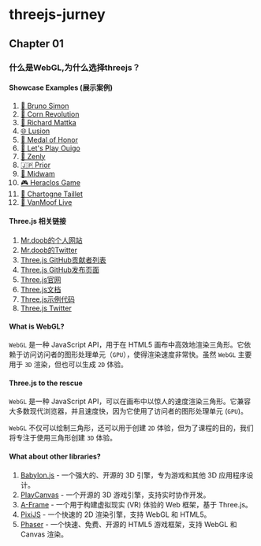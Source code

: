 # threejs-jurney

## Chapter 01 

### 什么是WebGL,为什么选择threejs？

#### Showcase Examples (展示案例)
1. [🌟 Bruno Simon](https://bruno-simon.com/)
2. [🌽 Corn Revolution](https://cornrevolution.resn.global/#)
3. [🎨 Richard Mattka](https://richardmattka.com/)
4. [🌐 Lusion](https://lusion.co/)
5. [🏅 Medal of Honor](https://www.oculus.com/medal-of-honor/)
6. [🚂 Let's Play Ouigo](http://letsplay.ouigo.com/)
7. [🧘 Zenly](https://zen.ly/)
8. [🇯🇵 Prior](https://prior.co.jp/discover)
9. [🏢 Midwam](https://www.midwam.com/)
10. [🎮 Heraclos Game](https://heraclosgame.com/)
11. [🍾 Chartogne Taillet](https://chartogne-taillet.com/)
12. [🚴 VanMoof Live](https://live.vanmoof.com/site)

#### Three.js 相关链接
1. [Mr.doob的个人网站](https://mrdoob.com/)
2. [Mr.doob的Twitter](https://twitter.com/mrdoob)
3. [Three.js GitHub贡献者列表](https://github.com/mrdoob/three.js/graphs/contributors)
4. [Three.js GitHub发布页面](https://github.com/mrdoob/three.js/releases)
5. [Three.js官网](https://threejs.org/)
6. [Three.js文档](https://threejs.org/docs/index.html#manual/en/introduction/Creating-a-scene)
7. [Three.js示例代码](https://threejs.org/examples/#webgl_tonemapping)
8. [Three.js Twitter](https://twitter.com/threejs)

#### What is WebGL?
`WebGL` 是一种 JavaScript API，用于在 HTML5 画布中高效地渲染三角形。它依赖于访问访问者的图形处理单元（`GPU`），使得渲染速度非常快。虽然 `WebGL` 主要用于 `3D` 渲染，但也可以生成 `2D` 体验。

#### Three.js to the rescue
`WebGL` 是一种 JavaScript API，可以在画布中以惊人的速度渲染三角形。它兼容大多数现代浏览器，并且速度快，因为它使用了访问者的图形处理单元 (`GPU`)。

`WebGL` 不仅可以绘制三角形，还可以用于创建 `2D` 体验，但为了课程的目的，我们将专注于使用三角形创建 `3D` 体验。

#### What about other libraries?
1. [Babylon.js](https://www.babylonjs.com/) - 一个强大的、开源的 3D 引擎，专为游戏和其他 3D 应用程序设计。
2. [PlayCanvas](https://playcanvas.com/) - 一个开源的 3D 游戏引擎，支持实时协作开发。
3. [A-Frame](https://aframe.io/) - 一个用于构建虚拟现实 (VR) 体验的 Web 框架，基于 Three.js。
4. [PixiJS](https://pixijs.com/) - 一个快速的 2D 渲染引擎，支持 WebGL 和 HTML5。
5. [Phaser](https://phaser.io/) - 一个快速、免费、开源的 HTML5 游戏框架，支持 WebGL 和 Canvas 渲染。
